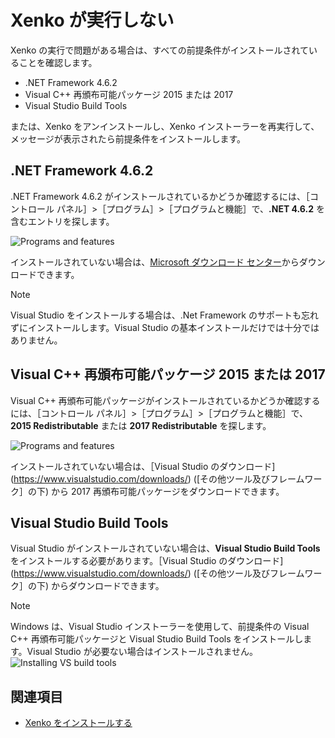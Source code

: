# Xenko が実行しない

Xenko の実行で問題がある場合は、すべての前提条件がインストールされていることを確認します。

* .NET Framework 4.6.2
* Visual C++ 再頒布可能パッケージ 2015 または 2017
* Visual Studio Build Tools

または、Xenko をアンインストールし、Xenko インストーラーを再実行して、メッセージが表示されたら前提条件をインストールします。

## .NET Framework 4.6.2

.NET Framework 4.6.2 がインストールされているかどうか確認するには、［コントロール パネル］>［プログラム］>［プログラムと機能］で、**.NET 4.6.2** を含むエントリを探します。

![Programs and features](media/programs-and-features.png)

インストールされていない場合は、[Microsoft ダウンロード センター](https://www.microsoft.com/ja-jp/download/details.aspx?id=53345)からダウンロードできます。

> [!NOTE]
> Visual Studio をインストールする場合は、.Net Framework のサポートも忘れずにインストールします。Visual Studio の基本インストールだけでは十分ではありません。

## Visual C++ 再頒布可能パッケージ 2015 または 2017

Visual C++ 再頒布可能パッケージがインストールされているかどうか確認するには、［コントロール パネル］>［プログラム］>［プログラムと機能］で、**2015 Redistributable** または **2017 Redistributable** を探します。

![Programs and features](media/programs-and-features-redistributable.png)

インストールされていない場合は、［Visual Studio のダウンロード](https://www.visualstudio.com/downloads/) ([その他ツール及びフレームワーク］の下) から 2017 再頒布可能パッケージをダウンロードできます。

## Visual Studio Build Tools

Visual Studio がインストールされていない場合は、**Visual Studio Build Tools** をインストールする必要があります。［Visual Studio のダウンロード](https://www.visualstudio.com/downloads/) ([その他ツール及びフレームワーク］の下) からダウンロードできます。

> [!NOTE]
> Windows は、Visual Studio インストーラーを使用して、前提条件の Visual C++ 再頒布可能パッケージと Visual Studio Build Tools をインストールします。Visual Studio が必要ない場合はインストールされません。
>![Installing VS build tools](../get-started/media/installing-vs-build-tools.png)

## 関連項目

* [Xenko をインストールする](../get-started/install-xenko.md)
